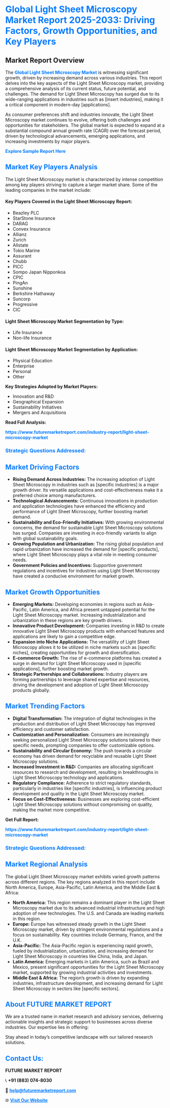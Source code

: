 <h1 style="color: #007BFF;">Global Light Sheet Microscopy Market Report 2025-2033: Driving Factors, Growth Opportunities, and Key Players</h1>

<section id="overview">
<h2>Market Report Overview</h2>
<p>The <a href="https://www.futuremarketreport.com/industry-report/light-sheet-microscopy-market" style="color: #007BFF; text-decoration: none;"><strong>Global Light Sheet Microscopy Market</strong></a> is witnessing significant growth, driven by increasing demand across various industries. This report delves into the key aspects of the Light Sheet Microscopy market, providing a comprehensive analysis of its current status, future potential, and challenges. The demand for Light Sheet Microscopy has surged due to its wide-ranging applications in industries such as [insert industries], making it a critical component in modern-day [applications].</p>
<p>As consumer preferences shift and industries innovate, the Light Sheet Microscopy market continues to evolve, offering both challenges and opportunities for stakeholders. The global market is expected to expand at a substantial compound annual growth rate (CAGR) over the forecast period, driven by technological advancements, emerging applications, and increasing investments by major players.</p>
</section>

<section id="overview">
<p><a href="https://www.futuremarketreport.com/request-sample/reportId=36654" style="color: #007BFF; text-decoration: none;"><strong>Explore Sample Report Here</strong></a></p>
</section>

<section id="key-players">
<h2 style="color: #007BFF;">Market Key Players Analysis</h2>
<p>The Light Sheet Microscopy market is characterized by intense competition among key players striving to capture a larger market share. Some of the leading companies in the market include:</p>
<h4>Key Players Covered in the Light Sheet Microscopy Report:</h4>
<ul><li>Beazley PLC</li><li>StarStone Insurance</li><li>DARAG</li><li>Convex Insurance</li><li>Allianz</li><li>Zurich</li><li>Allstate</li><li>Tokio Marine</li><li>Assurant</li><li>Chubb</li><li>PICC</li><li>Sompo Japan Nipponkoa</li><li>CPIC</li><li>PingAn</li><li>Sunshine</li><li>Berkshire Hathaway</li><li>Suncorp</li><li>Progressive</li><li>CIC</li></ul>
<h4>Light Sheet Microscopy Market Segmentation by Type:</h4>
<ul><li>Life Insurance</li><li>Non-life Insurance</li></ul>

<h4>Light Sheet Microscopy Market Segmentation by Application:</h4>
<ul><li>Physical Education</li><li>Enterprise</li><li>Personal</li><li>Other</li></ul>
<p><strong>Key Strategies Adopted by Market Players:</strong></p>
<ul>
<li>Innovation and R&D</li>
<li>Geographical Expansion</li>
<li>Sustainability Initiatives</li>
<li>Mergers and Acquisitions</li>
</ul>
</section>

<section>
<p><strong>Read Full Analysis: </strong></p><a href="https://www.futuremarketreport.com/industry-report/light-sheet-microscopy-market" style="color: #007BFF; text-decoration: none;"><strong>https://www.futuremarketreport.com/industry-report/light-sheet-microscopy-market</strong></a>
<h3 style="color: #007BFF;">Strategic Questions Addressed:</h3>
</section>

<section id="driving-factors">
<h2 style="color: #007BFF;">Market Driving Factors</h2>
<ul>
<li><strong>Rising Demand Across Industries:</strong> The increasing adoption of Light Sheet Microscopy in industries such as [specific industries] is a major growth driver. Its versatile applications and cost-effectiveness make it a preferred choice among manufacturers.</li>
<li><strong>Technological Advancements:</strong> Continuous innovations in production and application technologies have enhanced the efficiency and performance of Light Sheet Microscopy, further boosting market demand.</li>
<li><strong>Sustainability and Eco-Friendly Initiatives:</strong> With growing environmental concerns, the demand for sustainable Light Sheet Microscopy solutions has surged. Companies are investing in eco-friendly variants to align with global sustainability goals.</li>
<li><strong>Growing Population and Urbanization:</strong> The rising global population and rapid urbanization have increased the demand for [specific products], where Light Sheet Microscopy plays a vital role in meeting consumer needs.</li>
<li><strong>Government Policies and Incentives:</strong> Supportive government regulations and incentives for industries using Light Sheet Microscopy have created a conducive environment for market growth.</li>
</ul>
</section>

<section id="growth-opportunities">
<h2 style="color: #007BFF;">Market Growth Opportunities</h2>
<ul>
<li><strong>Emerging Markets:</strong> Developing economies in regions such as Asia-Pacific, Latin America, and Africa present untapped potential for the Light Sheet Microscopy market. Increasing industrialization and urbanization in these regions are key growth drivers.</li>
<li><strong>Innovative Product Development:</strong> Companies investing in R&D to create innovative Light Sheet Microscopy products with enhanced features and applications are likely to gain a competitive edge.</li>
<li><strong>Expansion into Niche Applications:</strong> The versatility of Light Sheet Microscopy allows it to be utilized in niche markets such as [specific niches], creating opportunities for growth and diversification.</li>
<li><strong>E-commerce Growth:</strong> The rise of e-commerce platforms has created a surge in demand for Light Sheet Microscopy used in [specific applications], further boosting market growth.</li>
<li><strong>Strategic Partnerships and Collaborations:</strong> Industry players are forming partnerships to leverage shared expertise and resources, driving the development and adoption of Light Sheet Microscopy products globally.</li>
</ul>
</section>

<section id="trending-factors">
<h2 style="color: #007BFF;">Market Trending Factors</h2>
<ul>
<li><strong>Digital Transformation:</strong> The integration of digital technologies in the production and distribution of Light Sheet Microscopy has improved efficiency and customer satisfaction.</li>
<li><strong>Customization and Personalization:</strong> Consumers are increasingly seeking personalized Light Sheet Microscopy solutions tailored to their specific needs, prompting companies to offer customizable options.</li>
<li><strong>Sustainability and Circular Economy:</strong> The push towards a circular economy has driven demand for recyclable and reusable Light Sheet Microscopy solutions.</li>
<li><strong>Increased Investment in R&D:</strong> Companies are allocating significant resources to research and development, resulting in breakthroughs in Light Sheet Microscopy technology and applications.</li>
<li><strong>Regulatory Compliance:</strong> Adherence to strict regulatory standards, particularly in industries like [specific industries], is influencing product development and quality in the Light Sheet Microscopy market.</li>
<li><strong>Focus on Cost-Effectiveness:</strong> Businesses are exploring cost-efficient Light Sheet Microscopy solutions without compromising on quality, making the market more competitive.</li>
</ul>
</section>

<section>
<p><strong>Get Full Report: </strong></p><a href="https://www.futuremarketreport.com/industry-report/light-sheet-microscopy-market" style="color: #007BFF; text-decoration: none;"><strong>https://www.futuremarketreport.com/industry-report/light-sheet-microscopy-market</strong></a>
<h3 style="color: #007BFF;">Strategic Questions Addressed:</h3>
</section>


<section id="regional-analysis">
<h2 style="color: #007BFF;">Market Regional Analysis</h2>
<p>The global Light Sheet Microscopy market exhibits varied growth patterns across different regions. The key regions analyzed in this report include North America, Europe, Asia-Pacific, Latin America, and the Middle East & Africa:</p>
<ul>
<li><strong>North America:</strong> This region remains a dominant player in the Light Sheet Microscopy market due to its advanced industrial infrastructure and high adoption of new technologies. The U.S. and Canada are leading markets in this region.</li>
<li><strong>Europe:</strong> Europe has witnessed steady growth in the Light Sheet Microscopy market, driven by stringent environmental regulations and a focus on sustainability. Key countries include Germany, France, and the U.K.</li>
<li><strong>Asia-Pacific:</strong> The Asia-Pacific region is experiencing rapid growth, fueled by industrialization, urbanization, and increasing demand for Light Sheet Microscopy in countries like China, India, and Japan.</li>
<li><strong>Latin America:</strong> Emerging markets in Latin America, such as Brazil and Mexico, present significant opportunities for the Light Sheet Microscopy market, supported by growing industrial activities and investments.</li>
<li><strong>Middle East & Africa:</strong> The region’s growth is driven by expanding industries, infrastructure development, and increasing demand for Light Sheet Microscopy in sectors like [specific sectors].</li>
</ul>
</section>

<footer>
<h2 style="color: #007BFF;">About FUTURE MARKET REPORT</h2>
<p>We are a trusted name in market research and advisory services, delivering actionable insights and strategic support to businesses across diverse industries. Our expertise lies in offering:</p>

<p>Stay ahead in today’s competitive landscape with our tailored research solutions.</p>

<h2 style="color: #007BFF;">Contact Us:</h2>
<p><strong>FUTURE MARKET REPORT</strong></p>
<p>📞 <strong>+91 (883) 074-8030</strong></p>
<p>📧 <strong><a href="mailto:help@futuremarketreport.com" style="color: #007BFF;">help@futuremarketreport.com</a></strong></p>
<p>🌐 <strong><a href="https://www.futuremarketreport.com/" style="color: #007BFF;">Visit Our Website</a></strong></p>
</footer>